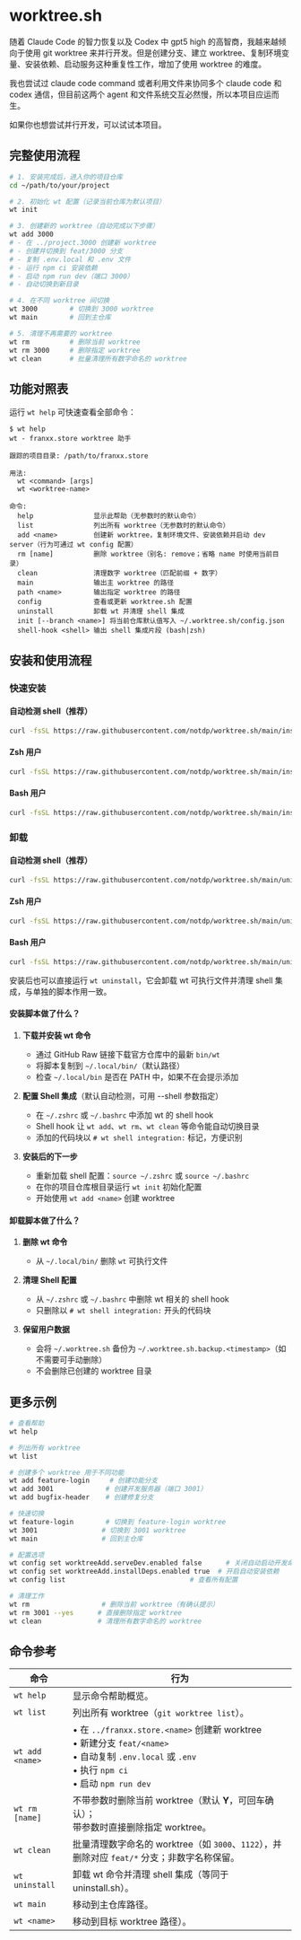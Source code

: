 # worktree.sh

随着 Claude Code 的智力恢复以及 Codex 中 gpt5 high 的高智商，我越来越倾向于使用 git worktree 来并行开发。但是创建分支、建立 worktree、复制环境变量、安装依赖、启动服务这种重复性工作，增加了使用 worktree 的难度。

我也尝试过 claude code command 或者利用文件来协同多个 claude code 和 codex 通信，但目前这两个 agent 和文件系统交互必然慢，所以本项目应运而生。

如果你也想尝试并行开发，可以试试本项目。

## 完整使用流程

```bash
# 1. 安装完成后，进入你的项目仓库
cd ~/path/to/your/project

# 2. 初始化 wt 配置（记录当前仓库为默认项目）
wt init

# 3. 创建新的 worktree（自动完成以下步骤）
wt add 3000
# - 在 ../project.3000 创建新 worktree
# - 创建并切换到 feat/3000 分支
# - 复制 .env.local 和 .env 文件
# - 运行 npm ci 安装依赖
# - 启动 npm run dev（端口 3000）
# - 自动切换到新目录

# 4. 在不同 worktree 间切换
wt 3000        # 切换到 3000 worktree
wt main        # 回到主仓库

# 5. 清理不再需要的 worktree
wt rm          # 删除当前 worktree
wt rm 3000     # 删除指定 worktree
wt clean       # 批量清理所有数字命名的 worktree
```

## 功能对照表

运行 `wt help` 可快速查看全部命令：

```text
$ wt help
wt - franxx.store worktree 助手

跟踪的项目目录: /path/to/franxx.store

用法:
  wt <command> [args]
  wt <worktree-name>

命令:
  help               显示此帮助（无参数时的默认命令）
  list               列出所有 worktree（无参数时的默认命令）
  add <name>         创建新 worktree，复制环境文件、安装依赖并启动 dev server（行为可通过 wt config 配置）
  rm [name]          删除 worktree（别名: remove；省略 name 时使用当前目录）
  clean              清理数字 worktree（匹配前缀 + 数字）
  main               输出主 worktree 的路径
  path <name>        输出指定 worktree 的路径
  config             查看或更新 worktree.sh 配置
  uninstall          卸载 wt 并清理 shell 集成
  init [--branch <name>] 将当前仓库默认值写入 ~/.worktree.sh/config.json
  shell-hook <shell> 输出 shell 集成片段 (bash|zsh)

```

## 安装和使用流程

### 快速安装

#### 自动检测 shell（推荐）

```bash
curl -fsSL https://raw.githubusercontent.com/notdp/worktree.sh/main/install.sh | bash
```

#### Zsh 用户

```bash
curl -fsSL https://raw.githubusercontent.com/notdp/worktree.sh/main/install.sh | bash -s -- --shell zsh
```

#### Bash 用户

```bash
curl -fsSL https://raw.githubusercontent.com/notdp/worktree.sh/main/install.sh | bash -s -- --shell bash
```

### 卸载

#### 自动检测 shell（推荐）

```bash
curl -fsSL https://raw.githubusercontent.com/notdp/worktree.sh/main/uninstall.sh | bash
```

#### Zsh 用户

```bash
curl -fsSL https://raw.githubusercontent.com/notdp/worktree.sh/main/uninstall.sh | bash -s -- --shell zsh
```

#### Bash 用户

```bash
curl -fsSL https://raw.githubusercontent.com/notdp/worktree.sh/main/uninstall.sh | bash -s -- --shell bash
```

安装后也可以直接运行 `wt uninstall`，它会卸载 wt 可执行文件并清理 shell 集成，与单独的脚本作用一致。

#### 安装脚本做了什么？

1. **下载并安装 wt 命令**
   - 通过 GitHub Raw 链接下载官方仓库中的最新 `bin/wt`
   - 将脚本复制到 `~/.local/bin/`（默认路径）
   - 检查 `~/.local/bin` 是否在 PATH 中，如果不在会提示添加

2. **配置 Shell 集成**（默认自动检测，可用 --shell 参数指定）
   - 在 `~/.zshrc` 或 `~/.bashrc` 中添加 wt 的 shell hook
   - Shell hook 让 `wt add`、`wt rm`、`wt clean` 等命令能自动切换目录
   - 添加的代码块以 `# wt shell integration:` 标记，方便识别

3. **安装后的下一步**
   - 重新加载 shell 配置：`source ~/.zshrc` 或 `source ~/.bashrc`
   - 在你的项目仓库根目录运行 `wt init` 初始化配置
   - 开始使用 `wt add <name>` 创建 worktree

#### 卸载脚本做了什么？

1. **删除 wt 命令**
   - 从 `~/.local/bin/` 删除 `wt` 可执行文件

2. **清理 Shell 配置**
   - 从 `~/.zshrc` 或 `~/.bashrc` 中删除 wt 相关的 shell hook
   - 只删除以 `# wt shell integration:` 开头的代码块

3. **保留用户数据**
   - 会将 `~/.worktree.sh` 备份为 `~/.worktree.sh.backup.<timestamp>`（如不需要可手动删除）
   - 不会删除已创建的 worktree 目录

## 更多示例

```bash
# 查看帮助
wt help

# 列出所有 worktree
wt list

# 创建多个 worktree 用于不同功能
wt add feature-login     # 创建功能分支
wt add 3001             # 创建开发服务器（端口 3001）
wt add bugfix-header    # 创建修复分支

# 快速切换
wt feature-login        # 切换到 feature-login worktree
wt 3001                # 切换到 3001 worktree
wt main                # 回到主仓库

# 配置选项
wt config set worktreeAdd.serveDev.enabled false      # 关闭自动启动开发命令
wt config set worktreeAdd.installDeps.enabled true  # 开启自动安装依赖
wt config list                               # 查看所有配置

# 清理工作
wt rm                  # 删除当前 worktree（有确认提示）
wt rm 3001 --yes      # 直接删除指定 worktree
wt clean              # 清理所有数字命名的 worktree
```

## 命令参考

| 命令            | 行为                                                                                                                                                          |
| --------------- | ------------------------------------------------------------------------------------------------------------------------------------------------------------- |
| `wt help`       | 显示命令帮助概览。                                                                                                                                            |
| `wt list`       | 列出所有 worktree（`git worktree list`）。                                                                                                                    |
| `wt add <name>` | • 在 `../franxx.store.<name>` 创建新 worktree<br>• 新建分支 `feat/<name>`<br>• 自动复制 `.env.local` 或 `.env`<br>• 执行 `npm ci`<br>• 启动 `npm run dev`<br> |
| `wt rm [name]`  | 不带参数时删除当前 worktree（默认 **Y**，可回车确认）；<br> 带参数时直接删除指定 worktree。                                                                   |
| `wt clean`      | 批量清理数字命名的 worktree（如 `3000`、`1122`），并删除对应 `feat/*` 分支；非数字名称保留。                                                                  |
| `wt uninstall`  | 卸载 wt 命令并清理 shell 集成（等同于 uninstall.sh）。                                                                             |
| `wt main`       | 移动到主仓库路径。                                                                                                                                            |
| `wt <name>`     | 移动到目标 worktree 路径）。                                                                                                                                  |
